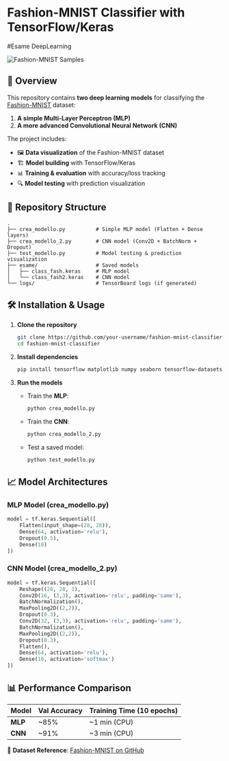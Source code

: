# Fashion-MNIST Classifier with TensorFlow/Keras  
#Esame DeepLearning

![Fashion-MNIST Samples](https://github.com/zalandoresearch/fashion-mnist/raw/master/doc/img/fashion-mnist-sprite.png)  

## 📌 Overview  
This repository contains **two deep learning models** for classifying the [Fashion-MNIST](https://github.com/zalandoresearch/fashion-mnist) dataset:  
1. **A simple Multi-Layer Perceptron (MLP)**  
2. **A more advanced Convolutional Neural Network (CNN)**  

The project includes:  
- 🖼️ **Data visualization** of the Fashion-MNIST dataset  
- 🏗️ **Model building** with TensorFlow/Keras  
- 📊 **Training & evaluation** with accuracy/loss tracking  
- 🔍 **Model testing** with prediction visualization  

## 📂 Repository Structure  
```
.
├── crea_modello.py          # Simple MLP model (Flatten + Dense layers)  
├── crea_modello_2.py        # CNN model (Conv2D + BatchNorm + Dropout)  
├── test_modello.py          # Model testing & prediction visualization  
├── esame/                   # Saved models  
│   ├── class_fash.keras     # MLP model  
│   └── class_fash2.keras    # CNN model  
└── logs/                    # TensorBoard logs (if generated)  
```

## 🛠️ Installation & Usage  
1. **Clone the repository**  
   ```bash
   git clone https://github.com/your-username/fashion-mnist-classifier.git
   cd fashion-mnist-classifier
   ```

2. **Install dependencies**  
   ```bash
   pip install tensorflow matplotlib numpy seaborn tensorflow-datasets
   ```

3. **Run the models**  
   - Train the **MLP**:  
     ```bash
     python crea_modello.py
     ```
   - Train the **CNN**:  
     ```bash
     python crea_modello_2.py
     ```
   - Test a saved model:  
     ```bash
     python test_modello.py
     ```

## 📈 Model Architectures  

### MLP Model (crea_modello.py)  
```python
model = tf.keras.Sequential([
    Flatten(input_shape=(28, 28)),
    Dense(64, activation='relu'),
    Dropout(0.5),
    Dense(10)
])
```

### CNN Model (crea_modello_2.py)  
```python
model = tf.keras.Sequential([
    Reshape((28, 28, 1), 
    Conv2D(16, (3,3), activation='relu', padding='same'),
    BatchNormalization(),
    MaxPooling2D((2,2)),
    Dropout(0.3),
    Conv2D(32, (3,3), activation='relu', padding='same'),
    BatchNormalization(),
    MaxPooling2D((2,2)),
    Dropout(0.3),
    Flatten(),
    Dense(64, activation='relu'),
    Dense(10, activation='softmax')
])
```

## 📊 Performance Comparison  

| Model       | Val Accuracy | Training Time (10 epochs) |  
|-------------|-------------|--------------------------|  
| **MLP**     | ~85%        | ~1 min (CPU)            |  
| **CNN**     | ~91%        | ~3 min (CPU)            |  


🔗 **Dataset Reference**: [Fashion-MNIST on GitHub](https://github.com/zalandoresearch/fashion-mnist)  
